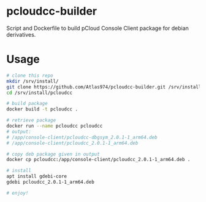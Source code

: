 # pcloudcc-builder
Script and Dockerfile to build pCloud Console Client package for debian derivatives.

# Usage
```bash
# clone this repo
mkdir /srv/install/
git clone https://github.com/Atlas974/pcloudcc-builder.git /srv/install/pcloudcc
cd /srv/install/pcloudcc

# build package
docker build -t pcloudcc .

# retrieve package
docker run --name pcloudcc pcloudcc
# output:
# /app/console-client/pcloudcc-dbgsym_2.0.1-1_arm64.deb
# /app/console-client/pcloudcc_2.0.1-1_arm64.deb

# copy deb package given in output
docker cp pcloudcc:/app/console-client/pcloudcc_2.0.1-1_arm64.deb .

# install
apt install gdebi-core
gdebi pcloudcc_2.0.1-1_arm64.deb

# enjoy!
```
